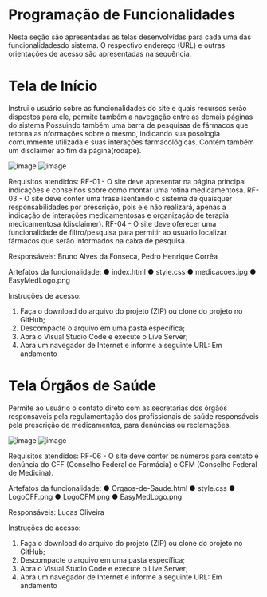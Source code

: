 # Programação de Funcionalidades
Nesta seção são apresentadas as telas desenvolvidas para cada uma das funcionalidadesdo sistema. O respectivo endereço (URL) e outras orientações de acesso são apresentadas na sequência.

# Tela de Início
Instrui o usuário sobre as funcionalidades do site e quais recursos serão dispostos para ele, permite também a navegação entre as demais páginas do sistema.Possuindo também uma barra de pesquisas de fármacos que retorna as nformações sobre o mesmo, indicando sua posologia comummente utilizada e suas interações farmacológicas. Contém também um disclaimer ao fim da página(rodapé).

![image](https://github.com/ICEI-PUC-Minas-PMV-ADS/pmv-ads-2023-1-e1-proj-web-t15-e1-proj-web-t15-time5-easymed/assets/111026383/101cd9cf-a138-4e7d-88f6-476904021f1e)
![image](https://github.com/ICEI-PUC-Minas-PMV-ADS/pmv-ads-2023-1-e1-proj-web-t15-e1-proj-web-t15-time5-easymed/assets/111026383/883a3d58-e318-495b-9b7c-28d99a648ae6)

Requisitos atendidos:
RF-01 - O site deve apresentar na página principal indicações e conselhos sobre como montar uma rotina medicamentosa. 
RF-03 - O site deve conter uma frase isentando o sistema de quaisquer responsabilidades por prescrição, pois ele não realizará, apenas a indicação de interações medicamentosas e organização de terapia medicamentosa (disclaimer).
RF-04 - O site deve oferecer uma funcionalidade de filtro/pesquisa para permitir ao usuário localizar fármacos que serão informados na caixa de pesquisa.

Responsáveis: Bruno Alves da Fonseca, Pedro Henrique Corrêa

Artefatos da funcionalidade:
● index.html
● style.css
● medicacoes.jpg
● EasyMedLogo.png

Instruções de acesso:
1. Faça o download do arquivo do projeto (ZIP) ou clone do projeto no GitHub;
2. Descompacte o arquivo em uma pasta específica;
3. Abra o Visual Studio Code e execute o Live Server;
4. Abra um navegador de Internet e informe a seguinte URL: Em andamento


# Tela Órgãos de Saúde
Permite ao usuário o contato direto com as secretarias dos órgãos responsáveis pela regulamentação dos profissionais de saúde responsáveis pela prescrição de medicamentos, para denúncias ou reclamações.

![image](https://github.com/ICEI-PUC-Minas-PMV-ADS/pmv-ads-2023-1-e1-proj-web-t15-e1-proj-web-t15-time5-easymed/assets/111026383/6aaf5eba-fbaa-4cbb-b6b4-41972a1642aa)
![image](https://github.com/ICEI-PUC-Minas-PMV-ADS/pmv-ads-2023-1-e1-proj-web-t15-e1-proj-web-t15-time5-easymed/assets/111026383/ee9480bb-2955-47fd-95fc-54eabc4796b2)

Requisitos atendidos:
RF-06 - O site deve conter os números para contato e denúncia do CFF (Conselho Federal de Farmácia) e CFM (Conselho Federal de Medicina). 

Artefatos da funcionalidade:
● Orgaos-de-Saude.html
● style.css
● LogoCFF.png
● LogoCFM.png
● EasyMedLogo.png

Responsáveis: Lucas Oliveira 

Instruções de acesso:
1. Faça o download do arquivo do projeto (ZIP) ou clone do projeto no GitHub;
2. Descompacte o arquivo em uma pasta específica;
3. Abra o Visual Studio Code e execute o Live Server;
4. Abra um navegador de Internet e informe a seguinte URL: Em andamento



